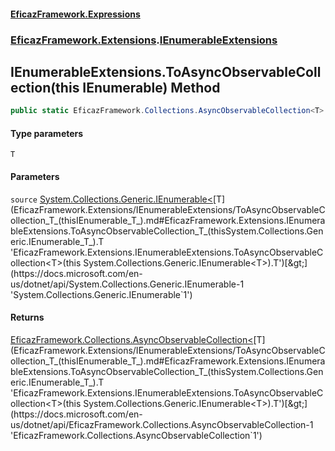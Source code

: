 #### [EficazFramework.Expressions](EficazFrameworkExpressions.md 'EficazFramework Expressions')
### [EficazFramework.Extensions](EficazFrameworkExpressions.md#EficazFramework.Extensions 'EficazFramework.Extensions').[IEnumerableExtensions](EficazFramework.Extensions/IEnumerableExtensions.md 'EficazFramework.Extensions.IEnumerableExtensions')

## IEnumerableExtensions.ToAsyncObservableCollection<T>(this IEnumerable<T>) Method

```csharp
public static EficazFramework.Collections.AsyncObservableCollection<T> ToAsyncObservableCollection<T>(this System.Collections.Generic.IEnumerable<T> source);
```
#### Type parameters

<a name='EficazFramework.Extensions.IEnumerableExtensions.ToAsyncObservableCollection_T_(thisSystem.Collections.Generic.IEnumerable_T_).T'></a>

`T`
#### Parameters

<a name='EficazFramework.Extensions.IEnumerableExtensions.ToAsyncObservableCollection_T_(thisSystem.Collections.Generic.IEnumerable_T_).source'></a>

`source` [System.Collections.Generic.IEnumerable&lt;](https://docs.microsoft.com/en-us/dotnet/api/System.Collections.Generic.IEnumerable-1 'System.Collections.Generic.IEnumerable`1')[T](EficazFramework.Extensions/IEnumerableExtensions/ToAsyncObservableCollection_T_(thisIEnumerable_T_).md#EficazFramework.Extensions.IEnumerableExtensions.ToAsyncObservableCollection_T_(thisSystem.Collections.Generic.IEnumerable_T_).T 'EficazFramework.Extensions.IEnumerableExtensions.ToAsyncObservableCollection<T>(this System.Collections.Generic.IEnumerable<T>).T')[&gt;](https://docs.microsoft.com/en-us/dotnet/api/System.Collections.Generic.IEnumerable-1 'System.Collections.Generic.IEnumerable`1')

#### Returns
[EficazFramework.Collections.AsyncObservableCollection&lt;](https://docs.microsoft.com/en-us/dotnet/api/EficazFramework.Collections.AsyncObservableCollection-1 'EficazFramework.Collections.AsyncObservableCollection`1')[T](EficazFramework.Extensions/IEnumerableExtensions/ToAsyncObservableCollection_T_(thisIEnumerable_T_).md#EficazFramework.Extensions.IEnumerableExtensions.ToAsyncObservableCollection_T_(thisSystem.Collections.Generic.IEnumerable_T_).T 'EficazFramework.Extensions.IEnumerableExtensions.ToAsyncObservableCollection<T>(this System.Collections.Generic.IEnumerable<T>).T')[&gt;](https://docs.microsoft.com/en-us/dotnet/api/EficazFramework.Collections.AsyncObservableCollection-1 'EficazFramework.Collections.AsyncObservableCollection`1')